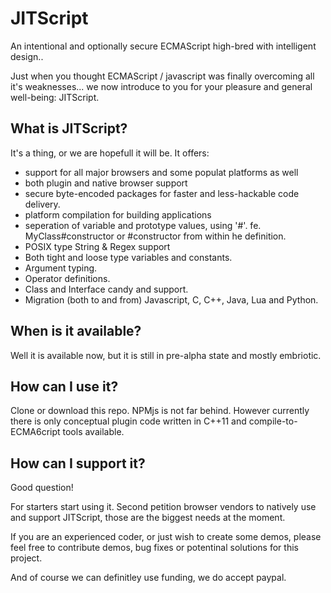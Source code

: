 # JITScript
An intentional and optionally secure ECMAScript high-bred with intelligent design..

Just when you thought ECMAScript / javascript was finally overcoming all it's weaknesses... we now introduce to you for your pleasure and general well-being: JITScript.  

## What is JITScript?

It's a thing, or we are hopefull it will be.  It offers:
* support for all major browsers and some populat platforms as well
* both plugin and native browser support
* secure byte-encoded packages for faster and less-hackable code delivery.
* platform compilation for building applications
* seperation of variable and prototype values, using '#'.  fe. MyClass#constructor or #constructor from within he definition.
* POSIX type String & Regex support
* Both tight and loose type variables and constants.
* Argument typing.
* Operator definitions.
* Class and Interface candy and support.
* Migration (both to and from) Javascript, C, C++, Java, Lua and Python.

## When is it available?

Well it is available now, but it is still in pre-alpha state and mostly embriotic.

## How can I use it?

Clone or download this repo.  NPMjs is not far behind.  However currently there is only conceptual plugin code written in C++11 and compile-to-ECMA6cript tools available.  

## How can I support it?

Good question!

For starters start using it.  Second petition browser vendors to natively use and support JITScript, those are the biggest needs at the moment.

If you are an experienced coder, or just wish to create some demos, please feel free to contribute demos, bug fixes or potentinal solutions for this project.

And of course we can definitley use funding, we do accept paypal.



